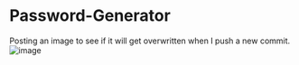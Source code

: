 # Password-Generator
Posting an image to see if it will get overwritten when I push a new commit. ![image](https://user-images.githubusercontent.com/124936942/223716045-67324cf7-bfde-4337-850e-be326984007a.png)
